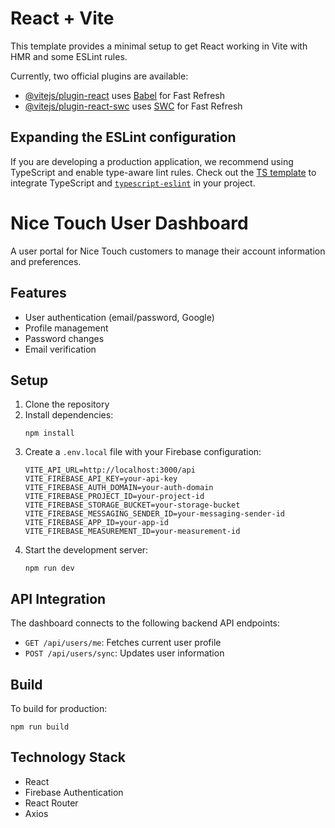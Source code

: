 # React + Vite

This template provides a minimal setup to get React working in Vite with HMR and some ESLint rules.

Currently, two official plugins are available:

- [@vitejs/plugin-react](https://github.com/vitejs/vite-plugin-react/blob/main/packages/plugin-react/README.md) uses [Babel](https://babeljs.io/) for Fast Refresh
- [@vitejs/plugin-react-swc](https://github.com/vitejs/vite-plugin-react-swc) uses [SWC](https://swc.rs/) for Fast Refresh

## Expanding the ESLint configuration

If you are developing a production application, we recommend using TypeScript and enable type-aware lint rules. Check out the [TS template](https://github.com/vitejs/vite/tree/main/packages/create-vite/template-react-ts) to integrate TypeScript and [`typescript-eslint`](https://typescript-eslint.io) in your project.

# Nice Touch User Dashboard

A user portal for Nice Touch customers to manage their account information and preferences.

## Features

- User authentication (email/password, Google)
- Profile management
- Password changes
- Email verification

## Setup

1. Clone the repository
2. Install dependencies:
   ```
   npm install
   ```
3. Create a `.env.local` file with your Firebase configuration:
   ```
   VITE_API_URL=http://localhost:3000/api
   VITE_FIREBASE_API_KEY=your-api-key
   VITE_FIREBASE_AUTH_DOMAIN=your-auth-domain
   VITE_FIREBASE_PROJECT_ID=your-project-id
   VITE_FIREBASE_STORAGE_BUCKET=your-storage-bucket
   VITE_FIREBASE_MESSAGING_SENDER_ID=your-messaging-sender-id
   VITE_FIREBASE_APP_ID=your-app-id
   VITE_FIREBASE_MEASUREMENT_ID=your-measurement-id
   ```
4. Start the development server:
   ```
   npm run dev
   ```

## API Integration

The dashboard connects to the following backend API endpoints:

- `GET /api/users/me`: Fetches current user profile
- `POST /api/users/sync`: Updates user information

## Build

To build for production:

```
npm run build
```

## Technology Stack

- React
- Firebase Authentication
- React Router
- Axios
